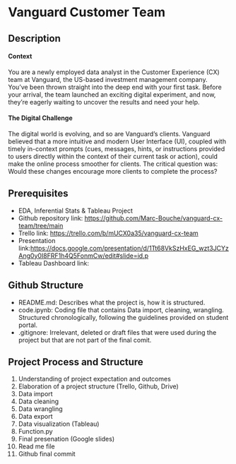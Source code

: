 # Vanguard Customer Team

## Description
#### Context
You are a newly employed data analyst in the Customer Experience (CX) team at Vanguard, the US-based investment management company.</br>
You’ve been thrown straight into the deep end with your first task. Before your arrival, the team launched an exciting digital experiment, and now, they’re eagerly waiting to uncover the results and need your help.</br>


#### The Digital Challenge
The digital world is evolving, and so are Vanguard’s clients. Vanguard believed that a more intuitive and modern User Interface (UI), coupled with timely in-context prompts (cues, messages, hints, or instructions provided to users directly within the context of their current task or action), could make the online process smoother for clients. The critical question was:</br>
Would these changes encourage more clients to complete the process?</br>




## Prerequisites </br>

- EDA, Inferential Stats & Tableau Project</br> 
- Github repository link: https://github.com/Marc-Bouche/vanguard-cx-team/tree/main</br>
- Trello link: https://trello.com/b/mUCX0a35/vanguard-cx-team</br>
- Presentation link:https://docs.google.com/presentation/d/1Tt68VkSzHxEG_wzt3JCYzAng0y0I8FRF1h4Q5FonmCw/edit#slide=id.p</br>
- Tableau Dashboard link: </br>

## Github Structure </br>

- README.md: Describes what the project is, how it is structured.</br>
- code.ipynb: Coding file that contains Data import, cleaning, wrangling. Structured chronologically, following the guidelines provided on student portal.</br>
- .gitignore: Irrelevant, deleted or draft files that were used during the project but that are not part of the final comit.</br>

## Project Process and Structure </br>

1. Understanding of project expectation and outcomes </br>
2. Elaboration of a project structure (Trello, Github, Drive)</br>
3. Data import</br>
4. Data cleaning</br>
5. Data wrangling</br>
6. Data export</br>
7. Data visualization (Tableau)</br>
8. Function.py</br>
9. Final presenation (Google slides)</br>
10. Read me file</br>
11. Github final commit</br>
